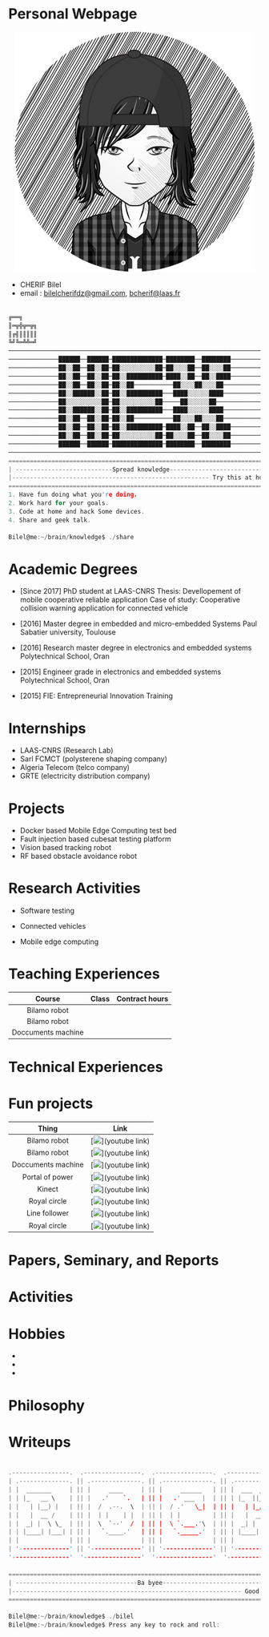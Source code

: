 # Personal Webpage
<p align="center"> 
<img src="me1.png">
</p>

  * CHERIF Bilel
  * email : bilelcherifdz@gmail.com, bcherif@laas.fr

```c                                                                 

╔══╗
║═╦╬╦═╦╗
║╔╣║║║║║
╚╝╚═╩╩═╝ 
──────────────────────────────────────────────────────────────────────────
──────────────██████──██████─██████████████─████████──████████────────────
──────────────██░░██──██░░██─██░░░░░░░░░░██─██░░░░██──██░░░░██────────────
──────────────██░░██──██░░██─██░░██████████─████░░██──██░░████────────────
──────────────██░░██──██░░██─██░░██───────────██░░░░██░░░░██──────────────
──────────────██░░██████░░██─██░░██████████───████░░░░░░████──────────────
──────────────██░░░░░░░░░░██─██░░░░░░░░░░██─────██░░░░░░██────────────────
──────────────██░░██████░░██─██░░██████████───████░░░░░░████──────────────
──────────────██░░██──██░░██─██░░██───────────██░░░░██░░░░██──────────────
──────────────██░░██──██░░██─██░░██████████─████░░██──██░░████────────────
──────────────██░░██──██░░██─██░░░░░░░░░░██─██░░░░██──██░░░░██────────────
──────────────██████──██████─██████████████─████████──████████────────────
──────────────────────────────────────────────────────────────────────────
==========================================================================
| ---------------------------Spread knowledge----------------------------|
|------------------------------------------------------- Try this at home|
==========================================================================
1. Have fun doing what you're doing.
2. Work hard for your goals.
3. Code at home and hack Some devices.
4. Share and geek talk.

Bilel@me:~/brain/knowledge$ ./share

```
# Academic Degrees
* [Since 2017] PhD student at LAAS-CNRS
Thesis: Devellopement of mobile cooperative reliable application
Case of study: Cooperative collision warning application for connected vehicle

* [2016] Master degree in embedded and micro-embedded Systems
Paul Sabatier university, Toulouse

* [2016] Research master degree in electronics and embedded systems
Polytechnical School, Oran

* [2015] Engineer grade in electronics and embedded systems
Polytechnical School, Oran 

* [2015] FIE: Entrepreneurial Innovation Training

# Internships

* LAAS-CNRS (Research Lab)
* Sarl FCMCT (polysterene shaping company)
* Algeria Telecom (telco company)
* GRTE (electricity distribution company)

# Projects

* Docker based Mobile Edge Computing test bed
* Fault injection based cubesat testing platform
* Vision based tracking robot
* RF based obstacle avoidance robot

# Research Activities

* Software testing

* Connected vehicles

* Mobile edge computing

# Teaching Experiences

| Course | Class | Contract hours |
|:-------------------:|:-----------:|:-----------:|
| Bilamo robot |		|		|
| Bilamo robot |		|		|
| Doccuments machine |		|		|


# Technical Experiences

# Fun projects
  
| Thing              | Link        |
| :-------------------: | :-----------: |
| Bilamo robot | [<img src="http://www.myiconfinder.com/uploads/iconsets/256-256-3a1eef40f04875d93dd6545f2f1b727e-youtube.png" width="65">](youtube link) |
| Bilamo robot | [<img src="http://www.myiconfinder.com/uploads/iconsets/256-256-3a1eef40f04875d93dd6545f2f1b727e-youtube.png" width="65">](youtube link) |
| Doccuments machine | [<img src="http://www.myiconfinder.com/uploads/iconsets/256-256-3a1eef40f04875d93dd6545f2f1b727e-youtube.png" width="65">](youtube link) |
| Portal of power | [<img src="http://www.myiconfinder.com/uploads/iconsets/256-256-3a1eef40f04875d93dd6545f2f1b727e-youtube.png" width="65">](youtube link) |
| Kinect | [<img src="http://www.myiconfinder.com/uploads/iconsets/256-256-3a1eef40f04875d93dd6545f2f1b727e-youtube.png" width="65">](youtube link) |
| Royal circle | [<img src="http://www.myiconfinder.com/uploads/iconsets/256-256-3a1eef40f04875d93dd6545f2f1b727e-youtube.png" width="65">](youtube link) |
| Line follower | [<img src="http://www.myiconfinder.com/uploads/iconsets/256-256-3a1eef40f04875d93dd6545f2f1b727e-youtube.png" width="65">](youtube link) |
| Royal circle | [<img src="http://www.myiconfinder.com/uploads/iconsets/256-256-3a1eef40f04875d93dd6545f2f1b727e-youtube.png" width="65">](youtube link) |

# Papers, Seminary, and Reports


# Activities


# Hobbies

*

*

*

# Philosophy


# Writeups

  ```c
  
 .----------------.  .----------------.  .----------------.  .----------------. 
| .--------------. || .--------------. || .--------------. || .--------------. |
| |  _______     | || |     ____     | || |     ______   | || |  ___  ____   | |
| | |_   __ \    | || |   .'    `.   | || |   .' ___  |  | || | |_  ||_  _|  | |
| |   | |__) |   | || |  /  .--.  \  | || |  / .'   \_|  | || |   | |_/ /    | |
| |   |  __ /    | || |  | |    | |  | || |  | |         | || |   |  __'.    | |
| |  _| |  \ \_  | || |  \  `--'  /  | || |  \ `.___.'\  | || |  _| |  \ \_  | |
| | |____| |___| | || |   `.____.'   | || |   `._____.'  | || | |____||____| | |
| |              | || |              | || |              | || |              | |
| '--------------' || '--------------' || '--------------' || '--------------' |
 '----------------'  '----------------'  '----------------'  '----------------' 
     
===============================================================================
| ----------------------------------Ba byee-----------------------------------|
|---------------------------------------------------------------- Good luck!!!|
===============================================================================

Bilel@me:~/brain/knowledge$ ./bilel
Bilel@me:~/brain/knowledge$ Press any key to rock and roll: 

```
